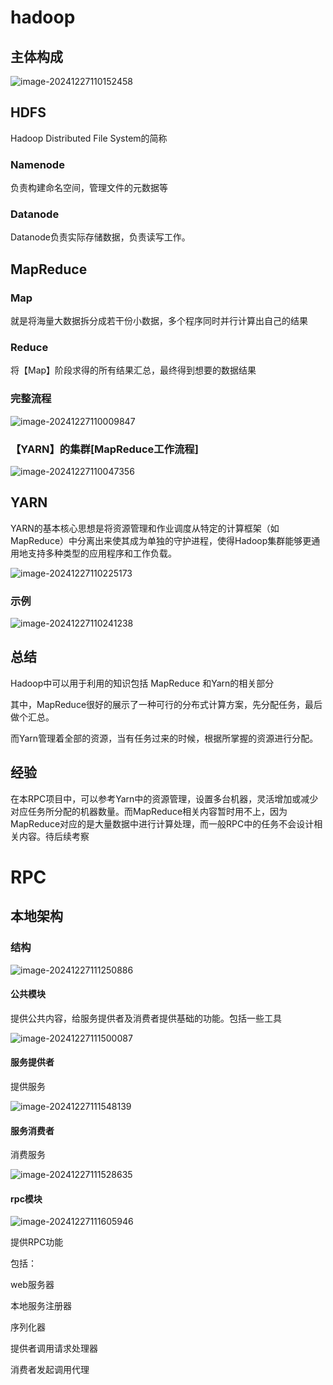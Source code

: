 # hadoop

## 主体构成

![image-20241227110152458](C:\Users\17877\AppData\Roaming\Typora\typora-user-images\image-20241227110152458.png)

## HDFS

Hadoop Distributed File System的简称

### Namenode 

负责构建命名空间，管理文件的元数据等

### Datanode

Datanode负责实际存储数据，负责读写工作。

## MapReduce

### Map

就是将海量大数据拆分成若干份小数据，多个程序同时并行计算出自己的结果

### Reduce

将【Map】阶段求得的所有结果汇总，最终得到想要的数据结果

### 完整流程

![image-20241227110009847](C:\Users\17877\AppData\Roaming\Typora\typora-user-images\image-20241227110009847.png)

### 【YARN】的集群[MapReduce工作流程]

![image-20241227110047356](C:\Users\17877\AppData\Roaming\Typora\typora-user-images\image-20241227110047356.png)

## YARN

YARN的基本核心思想是将资源管理和作业调度从特定的计算框架（如MapReduce）中分离出来使其成为单独的守护进程，使得Hadoop集群能够更通用地支持多种类型的应用程序和工作负载。

![image-20241227110225173](C:\Users\17877\AppData\Roaming\Typora\typora-user-images\image-20241227110225173.png)

### 示例

![image-20241227110241238](C:\Users\17877\AppData\Roaming\Typora\typora-user-images\image-20241227110241238.png)



## 总结

Hadoop中可以用于利用的知识包括 MapReduce 和Yarn的相关部分

其中，MapReduce很好的展示了一种可行的分布式计算方案，先分配任务，最后做个汇总。

而Yarn管理着全部的资源，当有任务过来的时候，根据所掌握的资源进行分配。

## 经验

在本RPC项目中，可以参考Yarn中的资源管理，设置多台机器，灵活增加或减少对应任务所分配的机器数量。而MapReduce相关内容暂时用不上，因为MapReduce对应的是大量数据中进行计算处理，而一般RPC中的任务不会设计相关内容。待后续考察



# RPC

## 本地架构

### 结构

![image-20241227111250886](C:\Users\17877\AppData\Roaming\Typora\typora-user-images\image-20241227111250886.png)

#### 公共模块

提供公共内容，给服务提供者及消费者提供基础的功能。包括一些工具

![image-20241227111500087](C:\Users\17877\AppData\Roaming\Typora\typora-user-images\image-20241227111500087.png)

#### 服务提供者

提供服务

![image-20241227111548139](C:\Users\17877\AppData\Roaming\Typora\typora-user-images\image-20241227111548139.png)

#### 服务消费者

消费服务

![image-20241227111528635](C:\Users\17877\AppData\Roaming\Typora\typora-user-images\image-20241227111528635.png)

#### rpc模块

![image-20241227111605946](C:\Users\17877\AppData\Roaming\Typora\typora-user-images\image-20241227111605946.png)

提供RPC功能

包括：

web服务器

本地服务注册器

序列化器

提供者调用请求处理器

消费者发起调用代理





